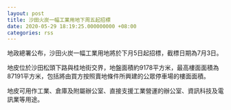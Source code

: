 ```yaml
---
layout: post
title: 沙田火炭一幅工業用地下周五起招標
date: 2020-05-29 18:19:25.000000000 +08:00
categories: rss
---
```


地政總署公布，沙田火炭一幅工業用地將於下月5日起招標，截標日期為7月3日。

地皮位於沙田松頭下路與桂地街交界，地盤面積約9178平方米，最高樓面面積為87191平方米，包括將由買方按照賣地條件所興建的公眾停車場的樓面面積。

地皮可用作工業、倉庫及附屬辦公室、直接支援工業營運的辦公室、資訊科技及電訊業等用途。
